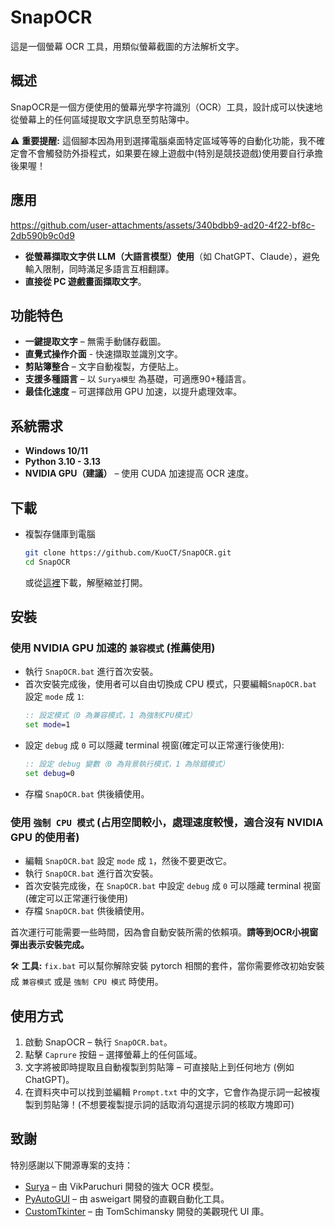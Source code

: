 # SnapOCR
這是一個螢幕 OCR 工具，用類似螢幕截圖的方法解析文字。

## 概述
SnapOCR是一個方便使用的螢幕光學字符識別（OCR）工具，設計成可以快速地從螢幕上的任何區域提取文字訊息至剪貼簿中。

⚠ **重要提醒:** 這個腳本因為用到選擇電腦桌面特定區域等等的自動化功能，我不確定會不會觸發防外掛程式，如果要在線上遊戲中(特別是競技遊戲)使用要自行承擔後果喔！

## 應用
https://github.com/user-attachments/assets/340bdbb9-ad20-4f22-bf8c-2db590b9c0d9

- **從螢幕擷取文字供 LLM（大語言模型）使用**（如 ChatGPT、Claude），避免輸入限制，同時滿足多語言互相翻譯。
- **直接從 PC 遊戲畫面擷取文字**。

## 功能特色
- **一鍵提取文字** – 無需手動儲存截圖。
- **直覺式操作介面** - 快速擷取並識別文字。
- **剪貼簿整合** – 文字自動複製，方便貼上。
- **支援多種語言** – 以 `Surya模型` 為基礎，可適應90+種語言。
- **最佳化速度** – 可選擇啟用 GPU 加速，以提升處理效率。

## 系統需求
- **Windows 10/11**
- **Python 3.10 - 3.13**
- **NVIDIA GPU（建議）** – 使用 CUDA 加速提高 OCR 速度。

## 下載
- 複製存儲庫到電腦
   ```bash
   git clone https://github.com/KuoCT/SnapOCR.git
   cd SnapOCR
   ```
   或從[這裡](https://github.com/KuoCT/SnapOCR/archive/refs/heads/main.zip)下載，解壓縮並打開。

## 安裝
### 使用 NVIDIA GPU 加速的 `兼容模式` (推薦使用)
- 執行 `SnapOCR.bat` 進行首次安裝。
- 首次安裝完成後，使用者可以自由切換成 CPU 模式，只要編輯`SnapOCR.bat` 設定 `mode` 成 `1`:
   ```bat
   :: 設定模式（0 為兼容模式，1 為強制CPU模式）
   set mode=1
   ```
- 設定 `debug` 成 `0` 可以隱藏 terminal 視窗(確定可以正常運行後使用):
   ```bat
   :: 設定 debug 變數（0 為背景執行模式，1 為除錯模式）
   set debug=0
   ```
- 存檔 `SnapOCR.bat` 供後續使用。

### 使用 `強制 CPU 模式` (占用空間較小，處理速度較慢，適合沒有 NVIDIA GPU 的使用者)
- 編輯 `SnapOCR.bat` 設定 `mode` 成 `1`，然後不要更改它。
- 執行 `SnapOCR.bat` 進行首次安裝。
- 首次安裝完成後，在 `SnapOCR.bat` 中設定 `debug` 成 `0` 可以隱藏 terminal 視窗(確定可以正常運行後使用)
- 存檔 `SnapOCR.bat` 供後續使用。

首次運行可能需要一些時間，因為會自動安裝所需的依賴項。**請等到OCR小視窗彈出表示安裝完成。**

🛠 **工具:** `fix.bat` 可以幫你解除安裝 pytorch 相關的套件，當你需要修改初始安裝成 `兼容模式` 或是 `強制 CPU 模式` 時使用。

## 使用方式
1. 啟動 SnapOCR – 執行 `SnapOCR.bat`。
2. 點擊 `Caprure` 按鈕 – 選擇螢幕上的任何區域。
3. 文字將被即時提取且自動複製到剪貼簿 – 可直接貼上到任何地方 (例如 ChatGPT)。
4. 在資料夾中可以找到並編輯 `Prompt.txt` 中的文字，它會作為提示詞一起被複製到剪貼簿！(不想要複製提示詞的話取消勾選提示詞的核取方塊即可)

## 致謝
特別感謝以下開源專案的支持：
- [Surya](https://github.com/VikParuchuri/surya) – 由 VikParuchuri 開發的強大 OCR 模型。
- [PyAutoGUI](https://github.com/asweigart/pyautogui) – 由 asweigart 開發的直觀自動化工具。
- [CustomTkinter](https://github.com/TomSchimansky/CustomTkinter) – 由 TomSchimansky 開發的美觀現代 UI 庫。
